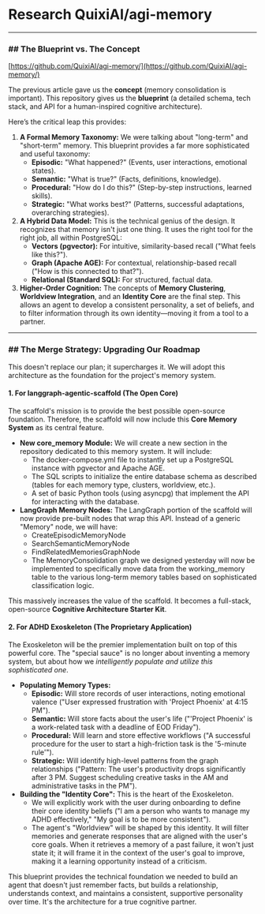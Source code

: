 # **Research QuixiAI/agi-memory**

---

### **\#\# The Blueprint vs. The Concept**

[https://github.com/QuixiAI/agi-memory/](https://github.com/QuixiAI/agi-memory/) 

The previous article gave us the **concept** (memory consolidation is important). This repository gives us the **blueprint** (a detailed schema, tech stack, and API for a human-inspired cognitive architecture).

Here’s the critical leap this provides:

1. **A Formal Memory Taxonomy:** We were talking about "long-term" and "short-term" memory. This blueprint provides a far more sophisticated and useful taxonomy:  
   * **Episodic:** "What happened?" (Events, user interactions, emotional states).  
   * **Semantic:** "What is true?" (Facts, definitions, knowledge).  
   * **Procedural:** "How do I do this?" (Step-by-step instructions, learned skills).  
   * **Strategic:** "What works best?" (Patterns, successful adaptations, overarching strategies).  
2. **A Hybrid Data Model:** This is the technical genius of the design. It recognizes that memory isn't just one thing. It uses the right tool for the right job, all within PostgreSQL:  
   * **Vectors (pgvector):** For intuitive, similarity-based recall ("What feels like this?").  
   * **Graph (Apache AGE):** For contextual, relationship-based recall ("How is this connected to that?").  
   * **Relational (Standard SQL):** For structured, factual data.  
3. **Higher-Order Cognition:** The concepts of **Memory Clustering**, **Worldview Integration**, and an **Identity Core** are the final step. This allows an agent to develop a consistent personality, a set of beliefs, and to filter information through its own identity—moving it from a tool to a partner.

---

### **\#\# The Merge Strategy: Upgrading Our Roadmap**

This doesn't replace our plan; it supercharges it. We will adopt this architecture as the foundation for the project's memory system.

#### **1\. For langgraph-agentic-scaffold (The Open Core)**

The scaffold's mission is to provide the best possible open-source foundation. Therefore, the scaffold will now include this **Core Memory System** as its central feature.

* **New core\_memory Module:** We will create a new section in the repository dedicated to this memory system. It will include:  
  * The docker-compose.yml file to instantly set up a PostgreSQL instance with pgvector and Apache AGE.  
  * The SQL scripts to initialize the entire database schema as described (tables for each memory type, clusters, worldview, etc.).  
  * A set of basic Python tools (using asyncpg) that implement the API for interacting with the database.  
* **LangGraph Memory Nodes:** The LangGraph portion of the scaffold will now provide pre-built nodes that wrap this API. Instead of a generic "Memory" node, we will have:  
  * CreateEpisodicMemoryNode  
  * SearchSemanticMemoryNode  
  * FindRelatedMemoriesGraphNode  
  * The MemoryConsolidation graph we designed yesterday will now be implemented to specifically move data from the working\_memory table to the various long-term memory tables based on sophisticated classification logic.

This massively increases the value of the scaffold. It becomes a full-stack, open-source **Cognitive Architecture Starter Kit**.

#### **2\. For ADHD Exoskeleton (The Proprietary Application)**

The Exoskeleton will be the premier implementation built on top of this powerful core. The "special sauce" is no longer about inventing a memory system, but about how we *intelligently populate and utilize this sophisticated one*.

* **Populating Memory Types:**  
  * **Episodic:** Will store records of user interactions, noting emotional valence ("User expressed frustration with 'Project Phoenix' at 4:15 PM").  
  * **Semantic:** Will store facts about the user's life ("'Project Phoenix' is a work-related task with a deadline of EOD Friday").  
  * **Procedural:** Will learn and store effective workflows ("A successful procedure for the user to start a high-friction task is the '5-minute rule'").  
  * **Strategic:** Will identify high-level patterns from the graph relationships ("Pattern: The user's productivity drops significantly after 3 PM. Suggest scheduling creative tasks in the AM and administrative tasks in the PM").  
* **Building the "Identity Core":** This is the heart of the Exoskeleton.  
  * We will explicitly work with the user during onboarding to define their core identity beliefs ("I am a person who wants to manage my ADHD effectively," "My goal is to be more consistent").  
  * The agent's "Worldview" will be shaped by this identity. It will filter memories and generate responses that are aligned with the user's core goals. When it retrieves a memory of a past failure, it won't just state it; it will frame it in the context of the user's goal to improve, making it a learning opportunity instead of a criticism.

This blueprint provides the technical foundation we needed to build an agent that doesn't just remember facts, but builds a relationship, understands context, and maintains a consistent, supportive personality over time. It's the architecture for a true cognitive partner.